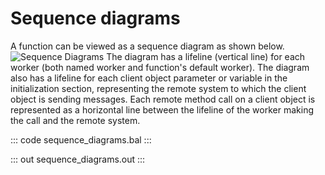 # Sequence diagrams

A function can be viewed as a sequence diagram as shown below.
![Sequence Diagrams](/learn/by-example/images/sequence-diagram.png "Sequence Diagram")
The diagram has a lifeline (vertical line) for each worker (both named worker and function's default worker). The diagram also has a lifeline for each client object parameter or variable in the initialization section, representing the remote system to which the client object is sending messages. Each remote method call on a client object is represented as a horizontal line between the lifeline of the worker making the call and the remote system.

::: code sequence_diagrams.bal :::

::: out sequence_diagrams.out :::